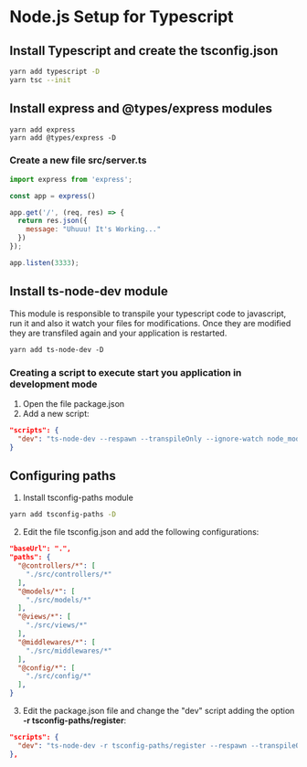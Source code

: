 # Node.js Setup for Typescript

## Install Typescript and create the tsconfig.json

``` bash
yarn add typescript -D
yarn tsc --init
````

## Install express and @types/express modules
```
yarn add express 
yarn add @types/express -D
```

### Create a new file src/server.ts
``` javascript
import express from 'express';

const app = express()

app.get('/', (req, res) => {
  return res.json({
    message: "Uhuuu! It's Working..."
  })
});

app.listen(3333);
```
## Install ts-node-dev module 
This module is responsible to transpile your typescript code to javascript, run it and also it watch your files for modifications. Once they are modified they are transfiled again and your application is restarted.
```
yarn add ts-node-dev -D
```

### Creating a script to execute start you application in development mode

1. Open the file package.json
2. Add a new script:

``` json
"scripts": {
  "dev": "ts-node-dev --respawn --transpileOnly --ignore-watch node_modules --no-notify src/server.ts"
}
```

## Configuring paths

1. Install tsconfig-paths module
``` bash
yarn add tsconfig-paths -D
```

2. Edit the file tsconfig.json and add the following configurations:

``` json
"baseUrl": ".",
"paths": {
  "@controllers/*": [
    "./src/controllers/*"
  ],
  "@models/*": [
    "./src/models/*"
  ],
  "@views/*": [
    "./src/views/*"
  ],
  "@middlewares/*": [
    "./src/middlewares/*"
  ],
  "@config/*": [
    "./src/config/*"
  ],
}
```
3. Edit the package.json file and change the "dev" script adding the option **-r tsconfig-paths/register**:

``` json
"scripts": {
  "dev": "ts-node-dev -r tsconfig-paths/register --respawn --transpileOnly --ignore-watch node_modules --no-notify src/server.ts"
},
```